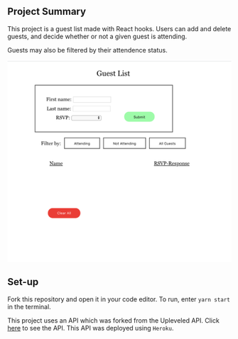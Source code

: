 ## Project Summary

This project is a guest list made with React hooks. Users can add and delete guests, and decide whether or not a given guest is attending.

Guests may also be filtered by their attendence status.

![Guest list example](https://github.com/jgsheppa/react-guest-list-sept-2020/blob/master/public/guest-list-shot.png)

## Set-up

Fork this repository and open it in your code editor. To run, enter `yarn start` in the terminal.

This project uses an API which was forked from the Upleveled API. Click [here](https://github.com/jgsheppa/guest-list-api-oct-2020) to see the API. This API was deployed using `Heroku`.
